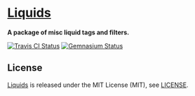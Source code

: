 [Liquids](http://bitaculous.github.io/liquids "A package of misc liquid tags and filters.")
===========================================================================================

**A package of misc liquid tags and filters.**

[![Travis CI Status](https://travis-ci.org/bitaculous/liquids.svg)](http://travis-ci.org/bitaculous/liquids) [![Gemnasium Status](https://gemnasium.com/bitaculous/liquids.svg)](https://gemnasium.com/bitaculous/liquids)

License
-------

[Liquids](http://bitaculous.github.io/liquids "A package of misc liquid tags and filters.") is released under the MIT
License (MIT), see [LICENSE](https://raw.githubusercontent.com/bitaculous/liquids/master/LICENSE "License").